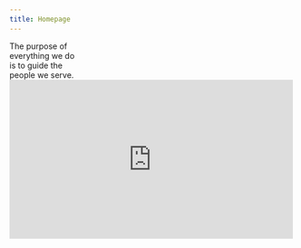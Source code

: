 ```yaml
---
title: Homepage
---
```


<title-block>
The purpose of<br>
everything we do<br>
<span>is to guide the<br>
people we serve.</span>
</title-block>

<grid background="gray-white">
<column lg="16">

<iframe src="https://player.vimeo.com/video/293453905?title=0&byline=0&portrait=0?color=ff0000" width="500" height="281" frameborder="0" webkitallowfullscreen mozallowfullscreen allowfullscreen />

</column>
</grid>

<grid background="gray-10">
<column lg="8">

<p size="xl">When we blend human-centered design
with time-tested business acumen, the results speak for themselves.</p>

<icon name="ArrowDown32"></icon>

</column>
</grid>

<grid background="gray-10">
<column lg="16">

<hr>

</column>
<column lg="4">

### Today

</column>

<column lg="4" md="4">

<tile
    caption="impact/quantum"
    title="IBM Q, System One">
<img src="images/Image_1.png" alt="A laptop showing security analytics"/>
</tile>

</column>
<column lg="4" md="4">

<tile
    caption="impact/security"
    title="Security Design at IBM">
<img src="images/Image_2.png" alt="Various letters and characters in the Plex typeface"/>
</tile>

</column>
<column lg="4" md="4" offset_md="4">

<tile
    caption="tdc/news"
    title="Why a 2018 Typeface Design Competition judge voted for Plex  ">
<img src="images/Image_3.png" alt="Various letters and characters in the Plex typeface"/>
</tile>

</column>
<column lg="4" offset_lg="12" text_align="right">

[View more](/impact)

</column>

</grid>
